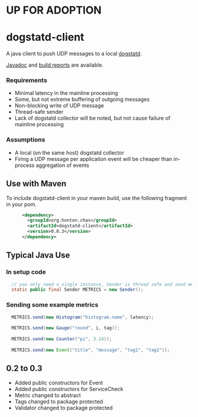 # UP FOR ADOPTION

# dogstatd-client
A java client to push UDP messages to a local [dogstatd](http://docs.datadoghq.com/guides/dogstatsd/).

[Javadoc](https://chonton.github.io/dogstatd-client/0.0.3/apidocs/) and
[build reports](https://chonton.github.io/dogstatd-client/0.0.3/project-reports) are available.

### Requirements
* Minimal latency in the mainline processing
* Some, but not extreme buffering of outgoing messages
* Non-blocking write of UDP message
* Thread-safe sender
* Lack of dogstatd collector will be noted, but not cause failure of mainline processing

### Assumptions
* A local (on the same host) dogstatd collector
* Firing a UDP message per application event will be cheaper than in-process aggregation of events

## Use with Maven
To include dogstatd-client in your maven build, use the following fragment in your pom.
```xml
      <dependency>
        <groupId>org.honton.chas</groupId>
        <artifactId>dogstatd-client</artifactId>
        <version>0.0.3</version>
      </dependency>
```

## Typical Java Use

### In setup code
```java
  // you only need a single instance, Sender is thread safe and send method does not block caller
  static public final Sender METRICS = new Sender();
```

### Sending some example metrics
```java
  METRICS.send(new Histogram("histogram.name", latency);
  
  METRICS.send(new Gauge("round", i, tag));
  
  METRICS.send(new Counter("pi", 3.14));
  
  METRICS.send(new Event("title", "message", "tag1", "tag2"));
```

## 0.2 to 0.3
- Added public constructors for Event
- Added public constructors for ServiceCheck
- Metric changed to abstract
- Tags changed to package protected
- Validator changed to package protected
